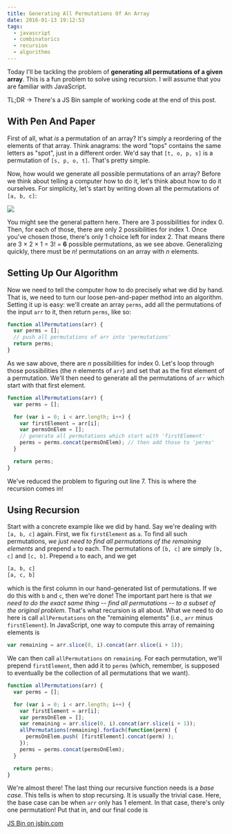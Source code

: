```yaml
---
title: Generating All Permutations Of An Array
date: 2016-01-13 19:12:53
tags:
  - javascript 
  - combinatorics
  - recursion
  - algorithms
---
```


Today I'll be tackling the problem of **generating all permutations of a given array**. This is a fun problem to solve using recursion. I will assume that you are familiar with JavaScript.

TL;DR &rarr; There's a JS Bin sample of working code at the end of this post.

## With Pen And Paper

First of all, what _is_ a permutation of an array? It's simply a reordering of the elements of that array. Think anagrams: the word "tops" contains the same letters as "spot", just in a different order. We'd say that `[t, o, p, s]` is a permutation of `[s, p, o, t]`. That's pretty simple.

Now, how would we generate all possible permutations of an array? Before we think about telling a computer how to do it, let's think about how to do it ourselves. For simplicity, let's start by writing down all the permutations of `[a, b, c]`:

<img src="/blog/css/images/permutations.jpg">

You might see the general pattern here. There are 3 possibilities for index 0. Then, for each of those, there are only 2 possibilities for index 1. Once you've chosen those, there's only 1 choice left for index 2. That means there are 3 &times; 2 &times; 1 = 3! = **6** possible permutations, as we see above. Generalizing quickly, there must be *n*! permutations on an array with *n* elements.

## Setting Up Our Algorithm

Now we need to tell the computer how to do precisely what we did by hand. That is, we need to turn our loose pen-and-paper method into an algorithm. Setting it up is easy: we'll create an array `perms`, add all the permutations of the input `arr` to it, then return `perms`, like so:

```javascript
function allPermutations(arr) {
  var perms = [];
  // push all permutations of arr into 'permutations'
  return perms;
}
```

As we saw above, there are *n* possibilities for index 0. Let's loop through those possibilities (the *n* elements of `arr`) and set that as the first element of a permutation. We'll then need to generate all the permutations of `arr` which start with that first element.

```javascript
function allPermutations(arr) {
  var perms = [];

  for (var i = 0; i < arr.length; i++) {
    var firstElement = arr[i];
    var permsOnElem = [];
    // generate all permutations which start with 'firstElement'
    perms = perms.concat(permsOnElem); // then add those to 'perms'
  }

  return perms;
}
```
We've reduced the problem to figuring out line 7. This is where the recursion comes in!

## Using Recursion

Start with a concrete example like we did by hand. Say we're dealing with `[a, b, c]` again. First, we fix `firstElement` as `a`. To find all such permutations, _we just need to find all permutations of the remaining elements_ and prepend `a` to each. The permutations of `[b, c]` are simply `[b, c]` and `[c, b]`. Prepend `a` to each, and we get

```bash
[a, b, c]
[a, c, b]
```

which is the first column in our hand-generated list of permutations. If we do this with `b` and `c`, then we're done! The important part here is that *we need to do the exact same thing -- find all permutations -- to a subset of the original problem*. That's what recursion is all about. What we need to do here is call `allPermutations` on the "remaining elements" (i.e., `arr` minus `firstElement`). In JavaScript, one way to compute this array of remaining elements is

```javascript
var remaining = arr.slice(0, i).concat(arr.slice(i + 1));
```

We can then call `allPermutations` on `remaining`. For each permutation, we'll prepend `firstElement`, then add it to `perms` (which, remember, is supposed to eventually be the collection of all permutations that we want).

```javascript
function allPermutations(arr) {
  var perms = [];

  for (var i = 0; i < arr.length; i++) {
    var firstElement = arr[i];
    var permsOnElem = [];
    var remaining = arr.slice(0, i).concat(arr.slice(i + 1));
    allPermutations(remaining).forEach(function(perm) {
      permsOnElem.push( [firstElement].concat(perm) );
    });
    perms = perms.concat(permsOnElem);
  }

  return perms;
}
```

We're almost there! The last thing our recursive function needs is a *base case*. This tells is when to stop recursing. It is usually the trivial case. Here, the base case can be when `arr` only has 1 element. In that case, there's only one permutation! Put that in, and our final code is

<a class="jsbin-embed" href="http://jsbin.com/sunuhi/embed?js">JS Bin on jsbin.com</a><script src="http://static.jsbin.com/js/embed.min.js?3.35.9"></script>
